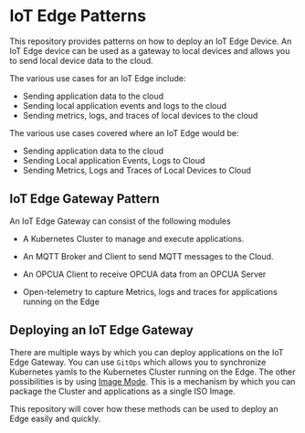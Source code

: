 # IoT Edge Patterns


This repository provides patterns on how to deploy an IoT Edge Device. An IoT Edge device can be used as a gateway to local devices and allows you to send local device data to the cloud.

The various use cases for an IoT Edge include:
- Sending application data to the cloud
- Sending local application events and logs to the cloud
- Sending metrics, logs, and traces of local devices to the cloud

The various use cases covered where an IoT Edge would be:

- Sending application data to the cloud
- Sending Local application Events, Logs to Cloud
- Sending Metrics, Logs and Traces of Local Devices to Cloud

## IoT Edge Gateway Pattern

An IoT Edge Gateway can consist of the following modules

- A Kubernetes Cluster to manage and execute applications.

- An MQTT Broker and Client to send MQTT messages to the Cloud. 

- An OPCUA Client to receive OPCUA data from an OPCUA Server

- Open-telemetry to capture Metrics, logs and traces for applications running on the Edge

## Deploying an IoT Edge Gateway

There are multiple ways by which you can deploy applications on the IoT Edge Gateway. You can use `GitOps` which allows you to synchronize Kubernetes yamls to the Kubernetes Cluster running on the Edge.
The other possibilities is by using [Image Mode](https://developers.redhat.com/products/rhel-image-mode/overview). This is a mechanism by which you can package the Cluster and applications as a single ISO Image.

This repository will cover how these methods can be used to deploy an Edge easily and quickly. 
